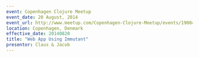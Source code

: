 ```yaml
---
event: Copenhagen Clojure Meetup
event_date: 20 August, 2014
event_url: http://www.meetup.com/Copenhagen-Clojure-Meetup/events/190043432/
location: Copenhagen, Denmark
effective_date: 20140820
title: "Web App Using Immutant"
presentor: Claus & Jacob
---
```

